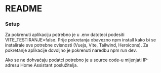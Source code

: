 # README
### Setup
Za pokrenuti aplikaciju potrebno je u .env datoteci podesiti VITE_TESTIRANJE=false. 
Prije pokretanja obavezno npm install kako bi se instalirale sve potrebne ovisnosti (Vuejs, Vite, Tailwind, Heroicons). Za pokretanje aplikacije dovoljno je pokrenuti naredbu npm run dev.

Ako se ne dohvaćaju podatci potrebno je u source code-u mijenjati IP-adresu Home Assistant poslužitelja. 
